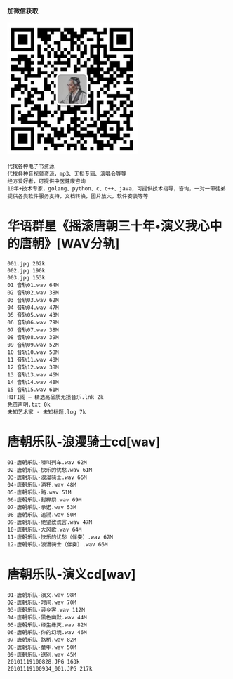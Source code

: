 #### 加微信获取
![扫码加微信](w.png)

````
代找各种电子书资源 
代找各种音视频资源，mp3、无损专辑、演唱会等等 
经方爱好者，可提供中医健康咨询
10年+技术专家，golang、python、c、c++、java，可提供技术指导，咨询，一对一带徒弟
提供各类软件服务支持，文档转换，图片放大，软件安装等等
````

# 华语群星《摇滚唐朝三十年•演义我心中的唐朝》[WAV分轨]
    001.jpg 202k
    002.jpg 190k
    003.jpg 153k
    01 音轨01.wav 64M
    02 音轨02.wav 38M
    03 音轨03.wav 62M
    04 音轨04.wav 47M
    05 音轨05.wav 43M
    06 音轨06.wav 79M
    07 音轨07.wav 38M
    08 音轨08.wav 39M
    09 音轨09.wav 52M
    10 音轨10.wav 58M
    11 音轨11.wav 48M
    12 音轨12.wav 38M
    13 音轨13.wav 46M
    14 音轨14.wav 48M
    15 音轨15.wav 61M
    HIFI阁 – 精选高品质无损音乐.lnk 2k
    免责声明.txt 0k
    未知艺术家 - 未知标题.log 7k
# 唐朝乐队-浪漫骑士cd[wav]
    01-唐朝乐队-嚎叫列车.wav 62M
    02-唐朝乐队-快乐的忧愁.wav 61M
    03-唐朝乐队-浪漫骑士.wav 66M
    04-唐朝乐队-酒狂.wav 48M
    05-唐朝乐队-路.wav 51M
    06-唐朝乐队-封禅祭.wav 69M
    07-唐朝乐队-承诺.wav 53M
    08-唐朝乐队-追溯.wav 50M
    09-唐朝乐队-绝望致谎言.wav 47M
    10-唐朝乐队-大风歌.wav 64M
    11-唐朝乐队-快乐的忧愁（伴奏）.wav 62M
    12-唐朝乐队-浪漫骑士（伴奏）.wav 66M
# 唐朝乐队-演义cd[wav]
    01-唐朝乐队-演义.wav 98M
    02-唐朝乐队-时间.wav 70M
    03-唐朝乐队-异乡客.wav 112M
    04-唐朝乐队-黑色幽默.wav 44M
    05-唐朝乐队-缘生缘灭.wav 82M
    06-唐朝乐队-你的幻境.wav 46M
    07-唐朝乐队-路桥.wav 82M
    08-唐朝乐队-童年.wav 50M
    09-唐朝乐队-送别.wav 45M
    20101119100828.JPG 163k
    20101119100934_001.JPG 217k
